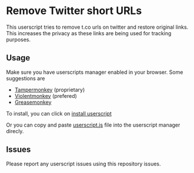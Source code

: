 # Remove Twitter short URLs
This userscript tries to remove t.co urls on twitter and restore original links. This increases the privacy as these links are being used for tracking purposes. 

## Usage 
Make sure you have userscripts manager enabled in your browser. Some suggestions are 
- [Tampermonkey](https://www.tampermonkey.net/) (proprietary)
- [Violentmonkey](https://violentmonkey.github.io/get-it/) (prefered)
- [Greasemonkey](https://addons.mozilla.org/firefox/addon/greasemonkey/) 
  
To install, you can click on [install userscript][twitter-userscript]

[twitter-userscript]: https://raw.githubusercontent.com/Mottie/GitHub-userscripts/master/github-code-colors.user.js

Or you can copy and paste [userscript.js](https://github.com/MohamedElashri/remove-twitter-url/blob/main/userscript.js) file into the userscript manager direcly. 

## Issues

Please report any userscript issues using this repository issues. 
